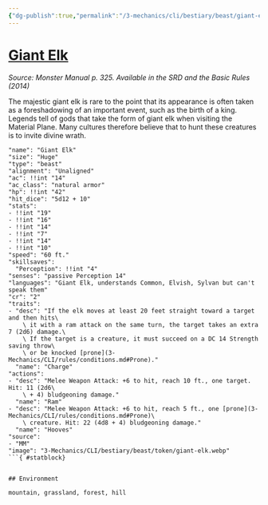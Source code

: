 ```yaml
---
{"dg-publish":true,"permalink":"/3-mechanics/cli/bestiary/beast/giant-elk/","tags":["ttrpg-cli/compendium/src/5e/mm","ttrpg-cli/monster/cr/2","ttrpg-cli/monster/environment/forest","ttrpg-cli/monster/environment/grassland","ttrpg-cli/monster/environment/hill","ttrpg-cli/monster/environment/mountain","ttrpg-cli/monster/size/huge","ttrpg-cli/monster/type/beast"],"noteIcon":""}
---
```


# [Giant Elk](3-Mechanics\CLI\bestiary\beast/giant-elk.md)
*Source: Monster Manual p. 325. Available in the <span title='Systems Reference Document (5.1)'>SRD</span> and the Basic Rules (2014)*  

The majestic giant elk is rare to the point that its appearance is often taken as a foreshadowing of an important event, such as the birth of a king. Legends tell of gods that take the form of giant elk when visiting the Material Plane. Many cultures therefore believe that to hunt these creatures is to invite divine wrath.

```statblock
"name": "Giant Elk"
"size": "Huge"
"type": "beast"
"alignment": "Unaligned"
"ac": !!int "14"
"ac_class": "natural armor"
"hp": !!int "42"
"hit_dice": "5d12 + 10"
"stats":
- !!int "19"
- !!int "16"
- !!int "14"
- !!int "7"
- !!int "14"
- !!int "10"
"speed": "60 ft."
"skillsaves":
  "Perception": !!int "4"
"senses": "passive Perception 14"
"languages": "Giant Elk, understands Common, Elvish, Sylvan but can't speak them"
"cr": "2"
"traits":
- "desc": "If the elk moves at least 20 feet straight toward a target and then hits\
    \ it with a ram attack on the same turn, the target takes an extra 7 (2d6) damage.\
    \ If the target is a creature, it must succeed on a DC 14 Strength saving throw\
    \ or be knocked [prone](3-Mechanics/CLI/rules/conditions.md#Prone)."
  "name": "Charge"
"actions":
- "desc": "Melee Weapon Attack: +6 to hit, reach 10 ft., one target. Hit: 11 (2d6\
    \ + 4) bludgeoning damage."
  "name": "Ram"
- "desc": "Melee Weapon Attack: +6 to hit, reach 5 ft., one [prone](3-Mechanics/CLI/rules/conditions.md#Prone)\
    \ creature. Hit: 22 (4d8 + 4) bludgeoning damage."
  "name": "Hooves"
"source":
- "MM"
"image": "3-Mechanics/CLI/bestiary/beast/token/giant-elk.webp"
```{ #statblock}


## Environment

mountain, grassland, forest, hill